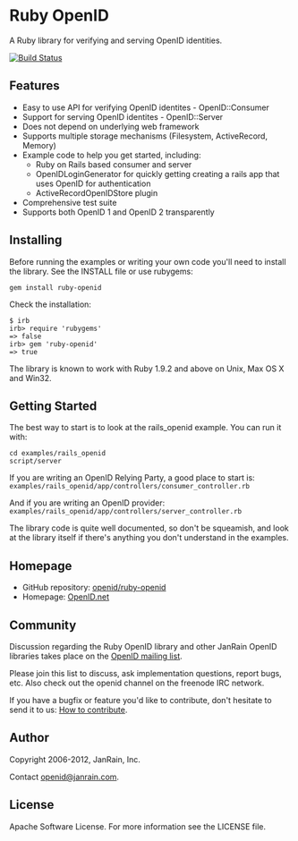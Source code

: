 # Ruby OpenID

A Ruby library for verifying and serving OpenID identities.

[![Build Status](https://secure.travis-ci.org/openid/ruby-openid.svg)](http://travis-ci.org/openid/ruby-openid)

## Features

  * Easy to use API for verifying OpenID identites - OpenID::Consumer
  * Support for serving OpenID identites - OpenID::Server
  * Does not depend on underlying web framework
  * Supports multiple storage mechanisms (Filesystem, ActiveRecord, Memory)
  * Example code to help you get started, including:
    * Ruby on Rails based consumer and server
    * OpenIDLoginGenerator for quickly getting creating a rails app that uses
      OpenID for authentication
    * ActiveRecordOpenIDStore plugin
  * Comprehensive test suite
  * Supports both OpenID 1 and OpenID 2 transparently

## Installing

Before running the examples or writing your own code you'll need to install
the library.  See the INSTALL file or use rubygems:

    gem install ruby-openid

Check the installation:

    $ irb
    irb> require 'rubygems'
    => false
    irb> gem 'ruby-openid'
    => true

The library is known to work with Ruby 1.9.2 and above on Unix, Max OS X and Win32.

## Getting Started

The best way to start is to look at the rails_openid example.
You can run it with:

    cd examples/rails_openid
    script/server

If you are writing an OpenID Relying Party, a good place to start is:
`examples/rails_openid/app/controllers/consumer_controller.rb`

And if you are writing an OpenID provider:
`examples/rails_openid/app/controllers/server_controller.rb`

The library code is quite well documented, so don't be squeamish, and
look at the library itself if there's anything you don't understand in
the examples.

## Homepage

  * GitHub repository: [openid/ruby-openid](http://github.com/openid/ruby-openid)
  * Homepage: [OpenID.net](http://openid.net/)

## Community

Discussion regarding the Ruby OpenID library and other JanRain OpenID
libraries takes place on the [OpenID mailing list](http://openid.net/developers/dev-mailing-lists/).

Please join this list to discuss, ask implementation questions, report
bugs, etc. Also check out the openid channel on the freenode IRC
network.

If you have a bugfix or feature you'd like to contribute, don't
hesitate to send it to us: [How to contribute](http://openidenabled.com/contribute/).

## Author

Copyright 2006-2012, JanRain, Inc.

Contact openid@janrain.com.

## License

Apache Software License.  For more information see the LICENSE file.
